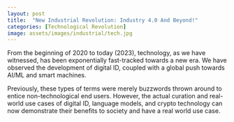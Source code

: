 ```yaml
---
layout: post
title:  "New Industrial Revolution: Industry 4.0 And Beyond!"
categories: [Technological Revolution]
image: assets/images/industrial/tech.jpg
---
```

From the beginning of 2020 to today (2023), technology, as we have witnessed, has been exponentially fast-tracked towards a new era. We have observed the development of digital ID, coupled with a global push towards AI/ML and smart machines.

Previously, these types of terms were merely buzzwords thrown around to entice non-technological end users. However, the actual curation and real-world use cases of digital ID, language models, and crypto technology can now demonstrate their benefits to society and have a real world use case. 




